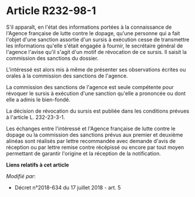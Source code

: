 # Article R232-98-1

S'il apparaît, en l'état des informations portées à la connaissance de l'Agence française de lutte contre le dopage, qu'une
personne qui a fait l'objet d'une sanction assortie d'un sursis à exécution cesse de transmettre les informations qu'elle
s'était engagée à fournir, le secrétaire général de l'agence l'avise qu'il s'agit d'un motif de révocation de ce sursis. Il
saisit la commission des sanctions du dossier.

L'intéressé est alors mis à même de présenter ses observations écrites ou orales à la commission des sanctions de l'agence.

La commission des sanctions de l'agence est seule compétente pour révoquer le sursis à exécution d'une sanction qu'elle a
prononcée ou dont elle a admis le bien-fondé.

La décision de révocation du sursis est publiée dans les conditions prévues à l'article L. 232-23-3-1.

Les échanges entre l'intéressé et l'Agence française de lutte contre le dopage ou la commission des sanctions prévus aux
premier et deuxième alinéas sont réalisés par lettre recommandée avec demande d'avis de réception ou par lettre remise contre
récépissé ou encore par tout moyen permettant de garantir l'origine et la réception de la notification.

**Liens relatifs à cet article**

_Modifié par_:

  - Décret n°2018-634 du 17 juillet 2018 - art. 5

